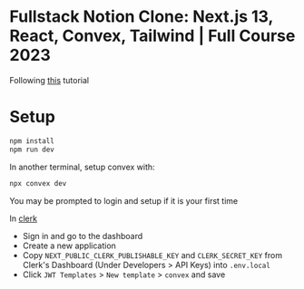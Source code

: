 # Fullstack Notion Clone: Next.js 13, React, Convex, Tailwind | Full Course 2023

Following [this](https://www.youtube.com/watch?v=0OaDyjB9Ib8) tutorial

# Setup

```sh
npm install
npm run dev
```

In another terminal, setup convex with:

```sh
npx convex dev
```

You may be prompted to login and setup if it is your first time

In [clerk](https://clerk.com/)

-   Sign in and go to the dashboard
-   Create a new application
-   Copy `NEXT_PUBLIC_CLERK_PUBLISHABLE_KEY` and `CLERK_SECRET_KEY` from Clerk's Dashboard (Under Developers > API Keys) into `.env.local`
-   Click `JWT Templates` > `New template` > `convex` and save
